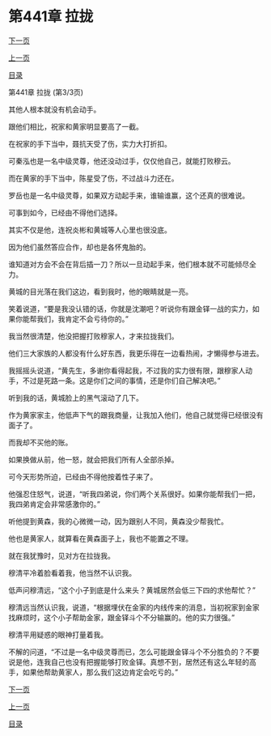 <h1>第441章  拉拢</h1>
            <div><p><a href="./1323_%E7%AC%AC442%E7%AB%A0_%E5%90%84%E4%B8%AA%E5%87%BB%E7%A0%B4.md">下一页</a></p><p><a href="./1321_%E7%AC%AC441%E7%AB%A0_%E6%8B%89%E6%8B%A2.md">上一页</a></p><p><a href="../">目录</a></p></div>
            <div><p>第441章  拉拢 (第3/3页)</p><p>其他人根本就没有机会动手。</p><p>跟他们相比，祝家和黄家明显要高了一截。</p><p>在祝家的手下当中，聂抗天受了伤，实力大打折扣。</p><p>可秦泓也是一名中级灵尊，他还没动过手，仅仅他自己，就能打败穆云。</p><p>而在黄家的手下当中，陈星受了伤，不过战斗力还在。</p><p>罗岳也是一名中级灵尊，如果双方动起手来，谁输谁赢，这个还真的很难说。</p><p>可事到如今，已经由不得他们选择。</p><p>其实不仅是他，连祝炎彬和黄城等人心里也很没底。</p><p>因为他们虽然答应合作，却也是各怀鬼胎的。</p><p>谁知道对方会不会在背后插一刀？所以一旦动起手来，他们根本就不可能倾尽全力。</p><p>黄城的目光落在我们这边，看到我时，他的眼睛就是一亮。</p><p>笑着说道，“要是我没认错的话，你就是沈潮吧？听说你有跟金铎一战的实力，如果你能帮我们，我肯定不会亏待你的。”</p><p>我当然很清楚，他没把握打败穆家人，才来拉拢我们。</p><p>他们三大家族的人都没有什么好东西，我更乐得在一边看热闹，才懒得参与进去。</p><p>我摇摇头说道，“黄先生，多谢你看得起我，不过我的实力很有限，跟穆家人动手，不过是死路一条。这是你们之间的事情，还是你们自己解决吧。”</p><p>听到我的话，黄城脸上的黑气滚动了几下。</p><p>作为黄家家主，他低声下气的跟我商量，让我加入他们，他自己就觉得已经很没有面子了。</p><p>而我却不买他的账。</p><p>如果换做从前，他一怒，就会把我们所有人全部杀掉。</p><p>可今天形势所迫，已经由不得他按着性子来了。</p><p>他强忍住怒气，说道，“听我四弟说，你们两个关系很好。如果你能帮我们一把，我四弟肯定会非常感激你的。”</p><p>听他提到黄森，我的心微微一动，因为跟别人不同，黄森没少帮我忙。</p><p>他也是黄家人，就算看在黄森面子上，我也不能置之不理。</p><p>就在我犹豫时，见对方在拉拢我。</p><p>穆清平冷着脸看着我，他当然不认识我。</p><p>低声问穆清远，“这个小子到底是什么来头？黄城居然会低三下四的求他帮忙？”</p><p>穆清远当然认识我，说道，“根据埋伏在金家的内线传来的消息，当初祝家到金家找麻烦时，这个小子帮助金家，跟金铎斗个不分输赢的。他的实力很强。”</p><p>穆清平用疑惑的眼神打量着我。</p><p>不解的问道，“不过是一名中级灵尊而已，怎么可能跟金铎斗个不分胜负的？不要说是他，连我自己也没有把握能够打败金铎。真想不到，居然还有这么年轻的高手，如果他帮助黄家人，那么我们这边肯定会吃亏的。”</p></div>
            <div><p><a href="./1323_%E7%AC%AC442%E7%AB%A0_%E5%90%84%E4%B8%AA%E5%87%BB%E7%A0%B4.md">下一页</a></p><p><a href="./1321_%E7%AC%AC441%E7%AB%A0_%E6%8B%89%E6%8B%A2.md">上一页</a></p><p><a href="../">目录</a></p></div>